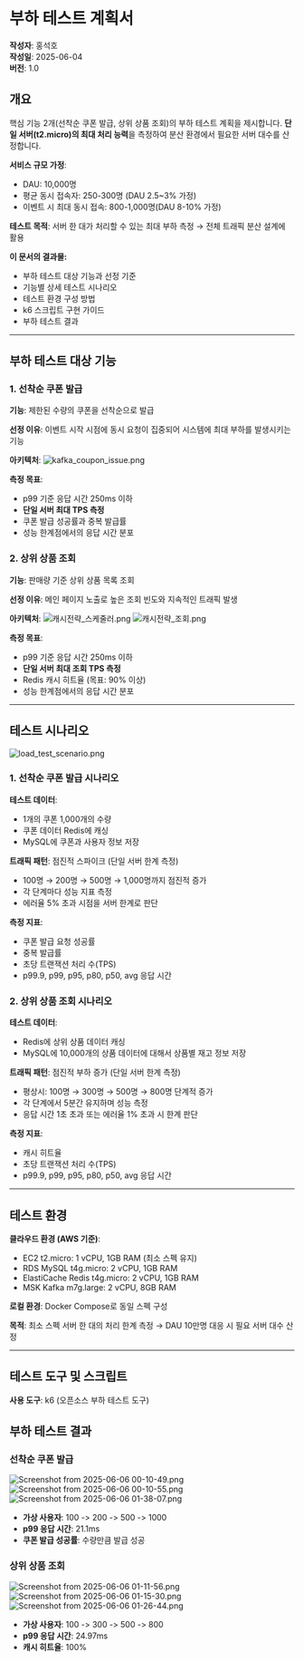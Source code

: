 # 부하 테스트 계획서

**작성자**: 홍석호  
**작성일**: 2025-06-04  
**버전**: 1.0

## 개요

핵심 기능 2개(선착순 쿠폰 발급, 상위 상품 조회)의 부하 테스트 계획을 제시합니다. **단일 서버(t2.micro)의 최대 처리 능력**을 측정하여 분산 환경에서 필요한 서버 대수를 산정합니다.

**서비스 규모 가정**:
- DAU: 10,000명
- 평균 동시 접속자: 250-300명 (DAU 2.5~3% 가정)
- 이벤트 시 최대 동시 접속: 800-1,000명(DAU 8-10% 가정)

**테스트 목적**: 
서버 한 대가 처리할 수 있는 최대 부하 측정 → 전체 트래픽 분산 설계에 활용

**이 문서의 결과물:**
- 부하 테스트 대상 기능과 선정 기준
- 기능별 상세 테스트 시나리오
- 테스트 환경 구성 방법
- k6 스크립트 구현 가이드
- 부하 테스트 결과

---

## 부하 테스트 대상 기능

### 1. 선착순 쿠폰 발급

**기능**: 제한된 수량의 쿠폰을 선착순으로 발급

**선정 이유**: 이벤트 시작 시점에 동시 요청이 집중되어 시스템에 최대 부하를 발생시키는 기능

**아키텍처**:
![kafka_coupon_issue.png](image/kafka_coupon_issue.png)

**측정 목표**:
- p99 기준 응답 시간 250ms 이하
- **단일 서버 최대 TPS 측정**
- 쿠폰 발급 성공률과 중복 발급률
- 성능 한계점에서의 응답 시간 분포

### 2. 상위 상품 조회

**기능**: 판매량 기준 상위 상품 목록 조회

**선정 이유**: 메인 페이지 노출로 높은 조회 빈도와 지속적인 트래픽 발생

**아키텍처**:
![캐시전략_스케줄러.png](image/캐시전략_스케줄러.png)
![캐시전략_조회.png](image/캐시전략_조회.png)

**측정 목표**:
- p99 기준 응답 시간 250ms 이하
- **단일 서버 최대 조회 TPS 측정**
- Redis 캐시 히트율 (목표: 90% 이상)
- 성능 한계점에서의 응답 시간 분포

---

## 테스트 시나리오

![load_test_scenario.png](image/load_test_scenario.png)

### 1. 선착순 쿠폰 발급 시나리오

**테스트 데이터**:
- 1개의 쿠폰 1,000개의 수량
- 쿠폰 데이터 Redis에 캐싱
- MySQL에 쿠폰과 사용자 정보 저장

**트래픽 패턴**: 점진적 스파이크 (단일 서버 한계 측정)
- 100명 → 200명 → 500명 → 1,000명까지 점진적 증가
- 각 단계마다 성능 지표 측정
- 에러율 5% 초과 시점을 서버 한계로 판단

**측정 지표**:
- 쿠폰 발급 요청 성공률
- 중복 발급률
- 초당 트랜잭션 처리 수(TPS)
- p99.9, p99, p95, p80, p50, avg 응답 시간

### 2. 상위 상품 조회 시나리오

**테스트 데이터**:
- Redis에 상위 상품 데이터 캐싱
- MySQL에 10,000개의 상품 데이터에 대해서 상품별 재고 정보 저장

**트래픽 패턴**: 점진적 부하 증가 (단일 서버 한계 측정)
- 평상시: 100명 → 300명 → 500명 → 800명 단계적 증가
- 각 단계에서 5분간 유지하며 성능 측정
- 응답 시간 1초 초과 또는 에러율 1% 초과 시 한계 판단

**측정 지표**:
- 캐시 히트율
- 초당 트랜잭션 처리 수(TPS)
- p99.9, p99, p95, p80, p50, avg 응답 시간

---

## 테스트 환경

**클라우드 환경 (AWS 기준)**:
- EC2 t2.micro: 1 vCPU, 1GB RAM (최소 스펙 유지)
- RDS MySQL t4g.micro: 2 vCPU, 1GB RAM
- ElastiCache Redis t4g.micro: 2 vCPU, 1GB RAM
- MSK Kafka m7g.large: 2 vCPU, 8GB RAM

**로컬 환경**: Docker Compose로 동일 스펙 구성

**목적**: 최소 스펙 서버 한 대의 처리 한계 측정 → DAU 10만명 대응 시 필요 서버 대수 산정

---

## 테스트 도구 및 스크립트

**사용 도구**: k6 (오픈소스 부하 테스트 도구)

## 부하 테스트 결과
### 선착순 쿠폰 발급
![Screenshot from 2025-06-06 00-10-49.png](image/Screenshot%20from%202025-06-06%2000-10-49.png)
![Screenshot from 2025-06-06 00-10-55.png](image/Screenshot%20from%202025-06-06%2000-10-55.png)
![Screenshot from 2025-06-06 01-38-07.png](image/Screenshot%20from%202025-06-06%2001-38-07.png)

- **가상 사용자**: 100 -> 200 -> 500 -> 1000
- **p99 응답 시간**: 21.1ms
- **쿠폰 발급 성공률**: 수량만큼 발급 성공

### 상위 상품 조회
![Screenshot from 2025-06-06 01-11-56.png](image/Screenshot%20from%202025-06-06%2001-11-56.png)
![Screenshot from 2025-06-06 01-15-30.png](image/Screenshot%20from%202025-06-06%2001-15-30.png)
![Screenshot from 2025-06-06 01-26-44.png](image/Screenshot%20from%202025-06-06%2001-26-44.png)
- **가상 사용자**: 100 -> 300 -> 500 -> 800
- **p99 응답 시간**: 24.97ms
- **캐시 히트율**: 100%